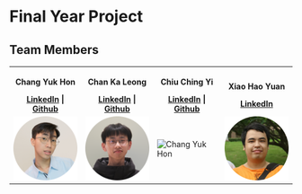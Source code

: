 # Final Year Project

## Team Members
<table>
    <tr>
        <th>
            <p>Chang Yuk Hon</p>
            <a href="https://www.linkedin.com/in/yukhon/">LinkedIn</a> | <a href="https://github.com/CYH928">Github</a>
        </th>
        <th>
            <p>Chan Ka Leong</p>
            <a href="https://www.linkedin.com/in/kaleong/">LinkedIn</a> | <a href="https://github.com/CKL029">Github</a>
        </th>
        <th>
            <p>Chiu Ching Yi</p>
            <a href="https://www.linkedin.com/in/chiuchingyi0510/">LinkedIn</a> | <a href="https://github.com/CCY510">Github</a>
        </th>
        <th>
            <p>Xiao Hao Yuan</p>
            <a href="https://www.linkedin.com/in/haoyuan-xiao-b7249932a/">LinkedIn</a>
        </th>
    </tr>
    <tr>
        <td>
            <img src="./source/img/yukhon.png" alt="Chang Yuk Hon" width="128px">
        </td>
        <td>
            <img src="./source/img/kaleong.png" alt="Chan Ka Leong" width="128px">
        </td>
        <td>
            <img src="./source/img/ChiuChingYi.png" alt="Chang Yuk Hon" width="128px">
        </td>
        <td>
            <img src="./source/img/XiaoHaoYuan.png" alt="Chan Ka Leong" width="128px">
        </td>
    </tr>
</table>